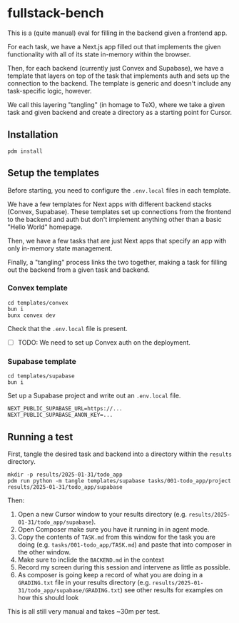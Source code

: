 # fullstack-bench

This is a (quite manual) eval for filling in the backend given a frontend app.

For each task, we have a Next.js app filled out that implements the given functionality
with all of its state in-memory within the browser.

Then, for each backend (currently just Convex and Supabase), we have a template that
layers on top of the task that implements auth and sets up the connection to the backend.
The template is generic and doesn't include any task-specific logic, however.

We call this layering "tangling" (in homage to TeX), where we take a given task and given
backend and create a directory as a starting point for Cursor.

## Installation

```
pdm install
```

## Setup the templates

Before starting, you need to configure the `.env.local` files in each template.

We have a few templates for Next apps with different backend stacks (Convex, Supabase).
These templates set up connections from the frontend to the backend and auth but don't
implement anything other than a basic "Hello World" homepage.

Then, we have a few tasks that are just Next apps that specify an app with only in-memory
state management.

Finally, a "tangling" process links the two together, making a task for filling out the
backend from a given task and backend.

### Convex template

```
cd templates/convex
bun i
bunx convex dev
```

Check that the `.env.local` file is present.

- [ ] TODO: We need to set up Convex auth on the deployment.

### Supabase template

```
cd templates/supabase
bun i
```

Set up a Supabase project and write out an `.env.local` file.

```
NEXT_PUBLIC_SUPABASE_URL=https://...
NEXT_PUBLIC_SUPABASE_ANON_KEY=...
```

## Running a test

First, tangle the desired task and backend into a directory within the `results` directory.

```
mkdir -p results/2025-01-31/todo_app
pdm run python -m tangle templates/supabase tasks/001-todo_app/project results/2025-01-31/todo_app/supabase
```

Then:

1. Open a new Cursor window to your results directory (e.g. `results/2025-01-31/todo_app/supabase`). 
2. Open Composer make sure you have it running in in agent mode. 
3. Copy the contents of `TASK.md` from this window for the task you are doing (e.g. `tasks/001-todo_app/TASK.md`) and paste that into composer in the other window.
4. Make sure to inclide the `BACKEND.md` in the context
5. Record my screen during this session and intervene as little as possible.
6. As composer is going keep a record of what you are doing in a `GRADING.txt` file in your results directory (e.g. `results/2025-01-31/todo_app/supabase/GRADING.txt`) see other results for examples on how this should look

This is all still very manual and takes ~30m per test.
